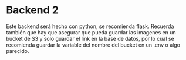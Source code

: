 # Backend 2

Este backend será hecho con python, se recomienda flask. Recuerda también que hay que asegurar que pueda guardar las imagenes en un bucket de S3 y solo guardar el link en la base de datos, por lo cual se recomienda guardar la variable del nombre del bucket en un .env o algo parecido.
